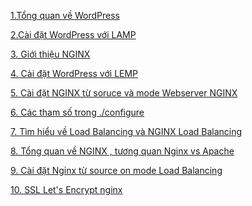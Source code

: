 ﻿﻿﻿﻿﻿[1.Tổng quan về WordPress](docs/WordPress.md)[2.Cài đặt WordPress với LAMP](docs/Cài_đặt_WordPress.md)[3. Giới thiệu NGINX](docs/NGINX.md)[4. Cài đặt WordPress với LEMP](docs/Cai_đat_wordpress_with_LEMP.md)[5. Cài đặt NGINX từ soruce và mode Webserver NGINX](docs/Cai_NGINX_tu_Source_modeWeb.md)[6. Các tham số trong ./configure](docs/Tham_so_trong_configure_NGINX.md)[7. Tìm hiểu về Load Balancing và NGINX Load Balancing](docs/Load_Balacing_with_NGINX.md)[8. Tổng quan về NGINX , tương quan Nginx vs Apache](docs/Tong_quan_Nginx.md)[9. Cài đặt Nginx từ source on mode Load Balancing](docs/Cai_dat_load_balancer_tren_Nginx.md)[10. SSL Let's Encrypt nginx ](docs/11.SSL_Let's_Encrypt_nginx.md)